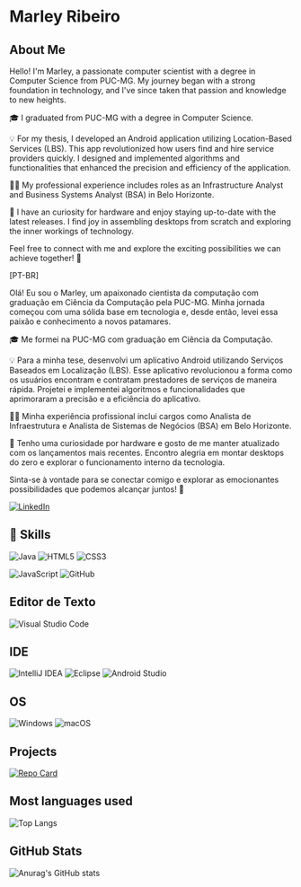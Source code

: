 # Marley Ribeiro

## About Me

Hello! I'm Marley, a passionate computer scientist with a degree in Computer Science from PUC-MG. My journey began with a strong foundation in technology, and I've since taken that passion and knowledge to new heights.

🎓 I graduated from PUC-MG with a degree in Computer Science.

💡 For my thesis, I developed an Android application utilizing Location-Based Services (LBS). This app revolutionized how users find and hire service providers quickly. I designed and implemented algorithms and functionalities that enhanced the precision and efficiency of the application.

👨‍💼 My professional experience includes roles as an Infrastructure Analyst and Business Systems Analyst (BSA) in Belo Horizonte.

🔧 I have an curiosity for hardware and enjoy staying up-to-date with the latest releases. I find joy in assembling desktops from scratch and exploring the inner workings of technology.

Feel free to connect with me and explore the exciting possibilities we can achieve together! 🌟

[PT-BR]                       

Olá! Eu sou o Marley, um apaixonado cientista da computação com graduação em Ciência da Computação pela PUC-MG. Minha jornada começou com uma sólida base em tecnologia e, desde então, levei essa paixão e conhecimento a novos patamares.

🎓 Me formei na PUC-MG com graduação em Ciência da Computação.

💡 Para a minha tese, desenvolvi um aplicativo Android utilizando Serviços Baseados em Localização (LBS). Esse aplicativo revolucionou a forma como os usuários encontram e contratam prestadores de serviços de maneira rápida. Projetei e implementei algoritmos e funcionalidades que aprimoraram a precisão e a eficiência do aplicativo.

👨‍💼 Minha experiência profissional inclui cargos como Analista de Infraestrutura e Analista de Sistemas de Negócios (BSA) em Belo Horizonte.

🔧 Tenho uma curiosidade  por hardware e gosto de me manter atualizado com os lançamentos mais recentes. Encontro alegria em montar desktops do zero e explorar o funcionamento interno da tecnologia.

Sinta-se à vontade para se conectar comigo e explorar as emocionantes possibilidades que podemos alcançar juntos! 🌟

[![LinkedIn](https://img.shields.io/badge/LinkedIn-000?style=for-the-badge&logo=linkedin&logoColor=0E76A8)](https://www.linkedin.com/in/marleyrlribeiro/)


## 🥷 Skills

![Java](https://img.shields.io/badge/Java-000?style=for-the-badge&logo=java)
![HTML5](https://img.shields.io/badge/HTML5-000?style=for-the-badge&logo=html5)
![CSS3](https://img.shields.io/badge/CSS3-000?style=for-the-badge&logo=css3&logoColor=264CE4)

![JavaScript](https://img.shields.io/badge/JavaScript-000?style=for-the-badge&logo=javascript)
![GitHub](https://img.shields.io/badge/github-%23121011.svg?style=for-the-badge&logo=github&logoColor=white)

## Editor de Texto

![Visual Studio Code](https://img.shields.io/badge/Visual%20Studio%20Code-0078d7.svg?style=for-the-badge&logo=visual-studio-code&logoColor=white)

## IDE

![IntelliJ IDEA](https://img.shields.io/badge/IntelliJIDEA-000000.svg?style=for-the-badge&logo=intellij-idea&logoColor=white)
![Eclipse](https://img.shields.io/badge/Eclipse-FE7A16.svg?style=for-the-badge&logo=Eclipse&logoColor=white)
![Android Studio](https://img.shields.io/badge/Android%20Studio-3DDC84.svg?style=for-the-badge&logo=android-studio&logoColor=white)

## OS

![Windows](https://img.shields.io/badge/Windows-0078D6?style=for-the-badge&logo=windows&logoColor=white)
![macOS](https://img.shields.io/badge/mac%20os-000000?style=for-the-badge&logo=macos&logoColor=F0F0F0)


## Projects


[![Repo Card](https://github-readme-stats.vercel.app/api/pin/?username=marleyrl&repo=buscaCep&bg_color=000&border_color=30A3DC&show_icons=true&icon_color=30A3DC&title_color=E94D5F&text_color=FFF)](https://github.com/marleyrl/buscaCep)

## Most languages used

![Top Langs](https://github-readme-stats-git-masterrstaa-rickstaa.vercel.app/api/top-langs/?username=marleyrl&layout=compact&bg_color=000&border_color=30A3DC&title_color=E94D5F&text_color=FFF)

## GitHub Stats

![Anurag's GitHub stats](https://github-readme-stats.vercel.app/api?username=marleyrl&show_icons=true&theme=radical&hide_title=true)
